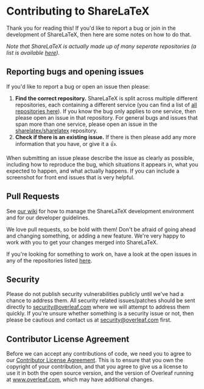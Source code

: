 Contributing to ShareLaTeX
==========================

Thank you for reading this! If you'd like to report a bug or join in the development
of ShareLaTeX, then here are some notes on how to do that.

*Note that ShareLaTeX is actually made up of many seperate repositories (a list is available
[here](https://github.com/sharelatex/sharelatex/blob/master/README.md#other-repositories)).* 

Reporting bugs and opening issues
---------------------------------

If you'd like to report a bug or open an issue then please:

1. **Find the correct repository.** ShareLaTeX is split across multiple different repositories, each containing a different service (you can find a list of [all repositories here](https://github.com/sharelatex/sharelatex/blob/master/README.md#other-repositories)). If you know the bug only applies to one service, then please open an issue in that repository. For general bugs and issues that span more than one service, please open an issue in the [sharelatex/sharelatex](https://github.com/sharelatex/sharelatex) repository.
2. **Check if there is an existing issue.** If there is then please add
   any more information that you have, or give it a 👍.

When submitting an issue please describe the issue as clearly as possible, including how to
reproduce the bug, which situations it appears in, what you expected to happen, and what actually happens.
If you can include a screenshot for front end issues that is very helpful.

Pull Requests
-------------

See [our wiki](https://github.com/sharelatex/sharelatex/wiki)
for how to manage the ShareLaTeX development environment and for our developer guidelines.

We love pull requests, so be bold with them! Don't be afraid of going ahead
and changing something, or adding a new feature. We're very happy to work with you
to get your changes merged into ShareLaTeX.

If you're looking for something to work on, have a look at the open issues in any of the repositories listed [here](https://github.com/sharelatex/sharelatex/blob/master/README.md#other-repositories).

Security
--------

Please do not publish security vulnerabilities publicly until we've had a chance
to address them. All security related issues/patches should be sent directly to
security@overleaf.com where we will attempt to address them quickly. If you're
unsure whether something is a security issue or not, then please be cautious and
contact us at security@overleaf.com first.

Contributor License Agreement
-----------------------------

Before we can accept any contributions of code, we need you to agree to our 
[Contributor License Agreement](https://docs.google.com/forms/d/e/1FAIpQLSef79XH3mb7yIiMzZw-yALEegS-wyFetvjTiNBfZvf_IHD2KA/viewform?usp=sf_link).
This is to ensure that you own the copyright of your contribution, and that you
agree to give us a license to use it in both the open source version, and the version
of Overleaf running at www.overleaf.com, which may have additional changes.
